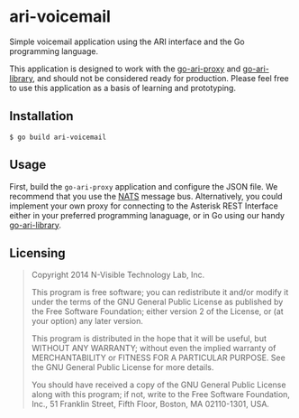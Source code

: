 ari-voicemail
=============
Simple voicemail application using the ARI interface and the Go programming
language.

This application is designed to work with the [go-ari-proxy][1] and
[go-ari-library][2], and should not be considered ready for production. Please
feel free to use this application as a basis of learning and prototyping.

Installation
------------
```
$ go build ari-voicemail
```

Usage
-----
First, build the `go-ari-proxy` application and configure the JSON file. We
recommend that you use the [NATS][3] message bus. Alternatively, you could
implement your own proxy for connecting to the Asterisk REST Interface either
in your preferred programming lanaguage, or in Go using our handy
[go-ari-library][2].

Licensing
---------
> Copyright 2014 N-Visible Technology Lab, Inc.
> 
> This program is free software; you can redistribute it and/or
> modify it under the terms of the GNU General Public License
> as published by the Free Software Foundation; either version 2
> of the License, or (at your option) any later version.
> 
> This program is distributed in the hope that it will be useful,
> but WITHOUT ANY WARRANTY; without even the implied warranty of
> MERCHANTABILITY or FITNESS FOR A PARTICULAR PURPOSE.  See the
> GNU General Public License for more details.
> 
> You should have received a copy of the GNU General Public License
> along with this program; if not, write to the Free Software
> Foundation, Inc., 51 Franklin Street, Fifth Floor, Boston, MA  02110-1301, USA.

   [1]: https://github.com/nvisibleinc/go-ari-proxy "go-ari-proxy"
   [2]: https://github.com/nvisibleinc/go-ari-library "go-ari-library"
   [3]: https://github.com/apcera/gnatsd "NATS"